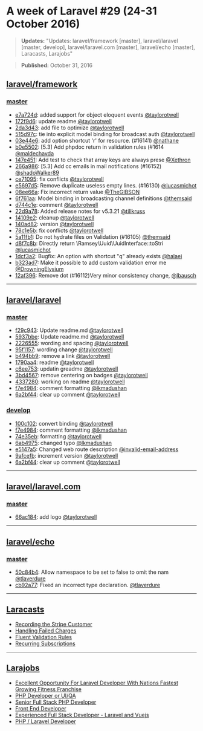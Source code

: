 # A week of Laravel #29 (24-31 October 2016)

> **Updates:** "Updates: laravel/framework [master], laravel/laravel [master, develop], laravel/laravel.com [master], laravel/echo [master], Laracasts, Larajobs"

> **Published:** October 31, 2016

## [laravel/framework](https://github.com/laravel/framework)

### [master](https://github.com/laravel/framework/compare/master@{2016-10-24}...master@{2016-10-31})
- [e7a724d](https://github.com/laravel/framework/commit/e7a724d3895f2b24b98c0cafb1650f2193351d83): added support for object eloquent events [@taylorotwell](https://github.com/taylorotwell) 
- [172f9d6](https://github.com/laravel/framework/commit/172f9d63fa9787ad785f2e8358c952b001e5c893): update readme [@taylorotwell](https://github.com/taylorotwell) 
- [2da3d43](https://github.com/laravel/framework/commit/2da3d433e57975198c9c3f4d000e8bf6359ceddb): add file to optimize [@taylorotwell](https://github.com/taylorotwell) 
- [515d97c](https://github.com/laravel/framework/commit/515d97c1f3ad4797876979d450304684012142d6): tie into explicit model binding for broadcast auth [@taylorotwell](https://github.com/taylorotwell) 
- [03e44e6](https://github.com/laravel/framework/commit/03e44e6406dd0c8cf9de94e1ed58db586858bc24): add option shortcut 'r' for resource. (#16141) [@nathane](https://github.com/nathane) 
- [b0e5502](https://github.com/laravel/framework/commit/b0e5502452200c13b8bc030666d843b7b36499d9): [5.3] Add phpdoc return in validation rules (#1614 [@maldechavda](https://github.com/maldechavda) 
- [147e451](https://github.com/laravel/framework/commit/147e45133c9c82a861fc41d05af6e0c5e5884996): Add test to check that array keys are always prese [@Xethron](https://github.com/Xethron) 
- [266a986](https://github.com/laravel/framework/commit/266a986ec99cf80662ca003623a8659bb5364923): [5.3] Add cc emails in mail notifications (#16152) [@shadoWalker89](https://github.com/shadoWalker89) 
- [ce71095](https://github.com/laravel/framework/commit/ce71095dba5aac25c245d808229b0ed798fe5ab5): fix conflicts [@taylorotwell](https://github.com/taylorotwell) 
- [e5697d5](https://github.com/laravel/framework/commit/e5697d5f0c244b443a7622328a6d3d99b93dbe72): Remove duplicate useless empty lines. (#16130) [@lucasmichot](https://github.com/lucasmichot) 
- [08ee66a](https://github.com/laravel/framework/commit/08ee66ade116f6ba1cc743dd36210bfdfbd196ea): Fix incorrect return value [@TheGIBSON](https://github.com/TheGIBSON) 
- [6f761aa](https://github.com/laravel/framework/commit/6f761aa5d833120432ea3b8a7e138432c2fb1dbe): Model binding in broadcasting channel definitions [@themsaid](https://github.com/themsaid) 
- [d744c1e](https://github.com/laravel/framework/commit/d744c1eb904bb5d7e11316c155f944aec02e977c): comment [@taylorotwell](https://github.com/taylorotwell) 
- [22d9a78](https://github.com/laravel/framework/commit/22d9a787c5f6ed5ddc153af7e797cd95596b78a9): Added release notes for v5.3.21 [@tillkruss](https://github.com/tillkruss) 
- [14109e2](https://github.com/laravel/framework/commit/14109e2a94d788d0b53c9ff14f6cee76326f4ae3): cleanup [@taylorotwell](https://github.com/taylorotwell) 
- [140ad82](https://github.com/laravel/framework/commit/140ad823863d5cc6f4580f1cdf9b18b9a6a457f4): version [@taylorotwell](https://github.com/taylorotwell) 
- [78c1e5b](https://github.com/laravel/framework/commit/78c1e5bafc785a42e1a991cc5c2aa4d20d13059b): fix conflicts [@taylorotwell](https://github.com/taylorotwell) 
- [5a11fb1](https://github.com/laravel/framework/commit/5a11fb13d7023e05911559c99902e68f3cb95ed9): Do not hydrate files on Validation (#16105) [@themsaid](https://github.com/themsaid) 
- [d8f7c8b](https://github.com/laravel/framework/commit/d8f7c8b85bab11b0cf6960b18b5e7bae2462a683): Directly return \Ramsey\Uuid\UuidInterface::toStri [@lucasmichot](https://github.com/lucasmichot) 
- [1dcf3a2](https://github.com/laravel/framework/commit/1dcf3a2702980019865daf8845395594698fc9a0): Bugfix: An option with shortcut "q" already exists [@halaei](https://github.com/halaei) 
- [b323ad7](https://github.com/laravel/framework/commit/b323ad78ba06bbcc5517551c36519957fa9c1c5e): Make it possible to add custom validation error me [@DrowningElysium](https://github.com/DrowningElysium) 
- [12af396](https://github.com/laravel/framework/commit/12af396e5181c0797f6f1d483c1fef9b42e6e3e2): Remove dot (#16112)Very minor consistency change,  [@lbausch](https://github.com/lbausch) 


___

## [laravel/laravel](https://github.com/laravel/laravel)

### [master](https://github.com/laravel/laravel/compare/master@{2016-10-24}...master@{2016-10-31})
- [f29c943](https://github.com/laravel/laravel/commit/f29c943c882282629968f2550153476da1f3b073): Update readme.md [@taylorotwell](https://github.com/taylorotwell) 
- [5937bbe](https://github.com/laravel/laravel/commit/5937bbe4caf4eb10820c1662698ea00ac63cd4ca): Update readme.md [@taylorotwell](https://github.com/taylorotwell) 
- [2226555](https://github.com/laravel/laravel/commit/22265553ee3bb64473c1c7ea9b7ed5537a37b30a): wording and spacing [@taylorotwell](https://github.com/taylorotwell) 
- [95f1157](https://github.com/laravel/laravel/commit/95f1157c5acaf893d0da6e381c2f4148d005582a): wording change [@taylorotwell](https://github.com/taylorotwell) 
- [b494bb9](https://github.com/laravel/laravel/commit/b494bb9d01da2a596c97aef55a9c66c39dbba9ea): remove a link [@taylorotwell](https://github.com/taylorotwell) 
- [1790aa4](https://github.com/laravel/laravel/commit/1790aa46ac33b30a2b1f0cf33ffea6d35e439ee3): readme [@taylorotwell](https://github.com/taylorotwell) 
- [c6ee753](https://github.com/laravel/laravel/commit/c6ee753e1979d8d58998d495192094f0a704f440): updatin greadme [@taylorotwell](https://github.com/taylorotwell) 
- [3bd4567](https://github.com/laravel/laravel/commit/3bd4567d509cca54a0faf47714e1db9a95e1821c): remove centering on badges [@taylorotwell](https://github.com/taylorotwell) 
- [4337280](https://github.com/laravel/laravel/commit/4337280d62c1c5314a8ec7803799cd5b1bed10e3): working on readme [@taylorotwell](https://github.com/taylorotwell) 
- [f7e4984](https://github.com/laravel/laravel/commit/f7e49840a07cc74c858c6c3a281be17700577d0d): comment formatting [@lkmadushan](https://github.com/lkmadushan) 
- [6a2bf44](https://github.com/laravel/laravel/commit/6a2bf4476528a359e9b80a296f26830f75770d35): clear up comment [@taylorotwell](https://github.com/taylorotwell) 


### [develop](https://github.com/laravel/laravel/compare/develop@{2016-10-24}...develop@{2016-10-31})
- [100c102](https://github.com/laravel/laravel/commit/100c102fc3eda5334c220ddade2e845e6801a2ef): convert binding [@taylorotwell](https://github.com/taylorotwell) 
- [f7e4984](https://github.com/laravel/laravel/commit/f7e49840a07cc74c858c6c3a281be17700577d0d): comment formatting [@lkmadushan](https://github.com/lkmadushan) 
- [74e35eb](https://github.com/laravel/laravel/commit/74e35eb0849669c4305fb787a42b559683287d90): formatting [@taylorotwell](https://github.com/taylorotwell) 
- [6ab4975](https://github.com/laravel/laravel/commit/6ab4975bacd8200fcab4aeb503447d57010dbc1d): changed typo [@lkmadushan](https://github.com/lkmadushan) 
- [e5147a5](https://github.com/laravel/laravel/commit/e5147a55f1f31831d77b2cf00cbf35ed9bdd37bb): Changed web route description [@invalid-email-address](https://github.com/invalid-email-address) 
- [9afcefb](https://github.com/laravel/laravel/commit/9afcefb7948eee51d07031e8c65956b2f7da195f): increment version [@taylorotwell](https://github.com/taylorotwell) 
- [6a2bf44](https://github.com/laravel/laravel/commit/6a2bf4476528a359e9b80a296f26830f75770d35): clear up comment [@taylorotwell](https://github.com/taylorotwell) 


___

## [laravel/laravel.com](https://github.com/laravel/laravel.com)

### [master](https://github.com/laravel/laravel.com/compare/master@{2016-10-24}...master@{2016-10-31})
- [66ac184](https://github.com/laravel/laravel.com/commit/66ac184529fb2ea0faff6b1d675092be7bc5c3f8): add logo [@taylorotwell](https://github.com/taylorotwell) 


___

## [laravel/echo](https://github.com/laravel/echo)

### [master](https://github.com/laravel/echo/compare/master@{2016-10-24}...master@{2016-10-31})
- [50c84b4](https://github.com/laravel/echo/commit/50c84b4417a74b893f8bc412795654eda49172df): Allow namespace to be set to false to omit the nam [@tlaverdure](https://github.com/tlaverdure) 
- [cb92a77](https://github.com/laravel/echo/commit/cb92a77d68b05029e2860e544e817361ac3026bb): Fixed an incorrect type declaration. [@tlaverdure](https://github.com/tlaverdure) 


___

## [Laracasts](https://laracasts.com)
- [Recording the Stripe Customer](https://laracasts.com/series/how-to-accept-payments-with-stripe/episodes/7)
- [Handling Failed Charges](https://laracasts.com/series/how-to-accept-payments-with-stripe/episodes/6)
- [Fluent Validation Rules](https://laracasts.com/series/whats-new-in-laravel-5-3/episodes/18)
- [Recurring Subscriptions](https://laracasts.com/series/how-to-accept-payments-with-stripe/episodes/5)


___

## [Larajobs](https://larajobs.com)
- [Excellent Opportunity For Laravel Developer With Nations Fastest Growing Fitness Franchise](https://larajobs.com/job/673/excellent-opportunity-for-laravel-developer-with-nations-fastest-growing-fitness-franchise)
- [PHP Developer or UI/QA](https://larajobs.com/job/672/php-developer-or-uiqa)
- [Senior Full Stack PHP Developer ](https://larajobs.com/job/671/senior-full-stack-php-developer)
- [Front End Developer](https://larajobs.com/job/670/front-end-developer)
- [Experienced Full Stack Developer - Laravel and Vuejs](https://larajobs.com/job/669/experienced-full-stack-developer-laravel-and-vuejs)
- [PHP / Laravel Developer](https://larajobs.com/job/668/php-laravel-developer)
